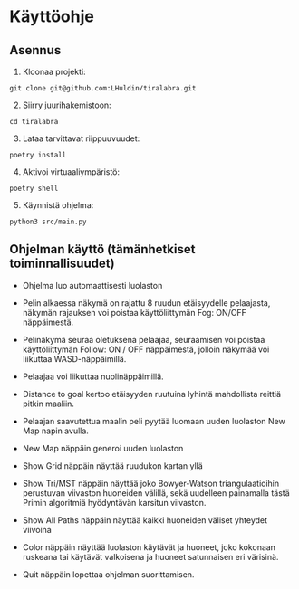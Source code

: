 # Käyttöohje

## Asennus

1. Kloonaa projekti:

```
git clone git@github.com:LHuldin/tiralabra.git
```

2. Siirry juurihakemistoon:

```
cd tiralabra
```

3. Lataa tarvittavat riippuuvuudet:

```
poetry install
```

4. Aktivoi virtuaaliympäristö:
```
poetry shell
```

5. Käynnistä ohjelma:

```
python3 src/main.py
```

## Ohjelman käyttö (tämänhetkiset toiminnallisuudet)

- Ohjelma luo automaattisesti luolaston

- Pelin alkaessa näkymä on rajattu 8 ruudun etäisyydelle pelaajasta, näkymän rajauksen voi poistaa käyttöliittymän Fog: ON/OFF näppäimestä.

- Pelinäkymä seuraa oletuksena pelaajaa, seuraamisen voi poistaa käyttöliittymän Follow: ON / OFF näppäimestä, jolloin näkymää voi liikuttaa WASD-näppäimillä.

- Pelaajaa voi liikuttaa nuolinäppäimillä.

- Distance to goal kertoo etäisyyden ruutuina lyhintä mahdollista reittiä pitkin maaliin.

- Pelaajan saavutettua maalin peli pyytää luomaan uuden luolaston New Map napin avulla.

- New Map näppäin generoi uuden luolaston

- Show Grid näppäin näyttää ruudukon kartan yllä

- Show Tri/MST näppäin näyttää joko Bowyer-Watson triangulaatioihin perustuvan viivaston huoneiden välillä, sekä uudelleen painamalla tästä Primin algoritmiä hyödyntävän karsitun viivaston.

- Show All Paths näppäin näyttää kaikki huoneiden väliset yhteydet viivoina

- Color näppäin näyttää luolaston käytävät ja huoneet, joko kokonaan ruskeana tai käytävät valkoisena ja huoneet satunnaisen eri värisinä.

- Quit näppäin lopettaa ohjelman suorittamisen.



